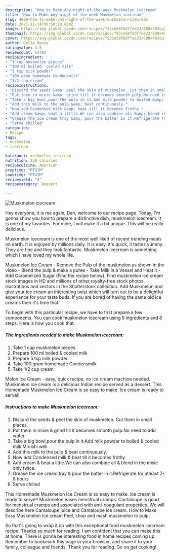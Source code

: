 ```yaml
---
description: "How to Make Any-night-of-the-week Muskmelon icecream"
title: "How to Make Any-night-of-the-week Muskmelon icecream"
slug: 4909-how-to-make-any-night-of-the-week-muskmelon-icecream
date: 2021-11-14T06:50:10.860Z
image: https://img-global.cpcdn.com/recipes/f93ce58f6dffee23/680x482cq70/muskmelon-icecream-recipe-main-photo.jpg
thumbnail: https://img-global.cpcdn.com/recipes/f93ce58f6dffee23/680x482cq70/muskmelon-icecream-recipe-main-photo.jpg
cover: https://img-global.cpcdn.com/recipes/f93ce58f6dffee23/680x482cq70/muskmelon-icecream-recipe-main-photo.jpg
author: Delia Reese
ratingvalue: 4.5
reviewcount: 14793
recipeingredient:
- "1 cup muskmelon pieces"
- "100 ml boiled  cooled milk"
- "5 tsp milk powder"
- "100 gram homemade Condensmilk"
- "1/2 cup cream"
recipeinstructions:
- "Discard the seeds &amp; peel the skin of muskmelon. Cut them in small pieces."
- "Put them in mixie &amp; grind till it becomes smooth pulp.No need to add water."
- "Take a big bowl,pour the pulp in it.Add milk powder to boiled &amp; cooled milk.Mix bhi well."
- "Add this milk to the pulp &amp; beat continuously."
- "Now add Condensed milk &amp; beat till it becomes frothy."
- "Add cream &amp; beat a little.We can also combine all &amp; blend in the mixie only twice."
- "Grease the ice cream tray &amp; pour the batter in it.Refrigerate for atleast 7-8 hours"
- "Serve chilled"
categories:
- Recipe
tags:
- muskmelon
- icecream

katakunci: muskmelon icecream 
nutrition: 230 calories
recipecuisine: American
preptime: "PT31M"
cooktime: "PT47M"
recipeyield: "4"
recipecategory: Dessert

---
```



![Muskmelon icecream](https://img-global.cpcdn.com/recipes/f93ce58f6dffee23/680x482cq70/muskmelon-icecream-recipe-main-photo.jpg)

Hey everyone, it is me again, Dan, welcome to our recipe page. Today, I'm gonna show you how to prepare a distinctive dish, muskmelon icecream. It is one of my favorites. For mine, I will make it a bit unique. This will be really delicious.

Muskmelon icecream is one of the most well liked of recent trending meals on earth. It is enjoyed by millions daily. It is easy, it's quick, it tastes yummy. They are fine and they look fantastic. Muskmelon icecream is something which I have loved my whole life.

Muskmelon Ice Cream - Remove the Pulp of the muskmelon as shown in the video - Blend the pulp &amp; make a puree - Take Milk in a Vessel and Heat it - Add Caramelized Sugar (Find the recipe below). Find muskmelon ice cream stock images in HD and millions of other royalty-free stock photos, illustrations and vectors in the Shutterstock collection. Add Muskmelon and give your ice cream an interesting twist which will turn out to be a delightful experience for your taste buds. If you are bored of having the same old ice creams then it&#39;s time that.


To begin with this particular recipe, we have to first prepare a few components. You can cook muskmelon icecream using 5 ingredients and 8 steps. Here is how you cook that.

<!--inarticleads1-->

##### The ingredients needed to make Muskmelon icecream:

1. Take 1 cup muskmelon pieces
1. Prepare 100 ml boiled &amp; cooled milk
1. Prepare 5 tsp milk powder
1. Take 100 gram homemade Condensmilk
1. Take 1/2 cup cream


Melon Ice Cream - easy, quick recipe, no ice cream machine needed. Muskmelon ice cream is a delicious Indian recipe served as a dessert. This Homemade Muskmelon Ice Cream is so easy to make. Ice cream is ready to serve!! 

<!--inarticleads2-->

##### Instructions to make Muskmelon icecream:

1. Discard the seeds &amp; peel the skin of muskmelon. Cut them in small pieces.
1. Put them in mixie &amp; grind till it becomes smooth pulp.No need to add water.
1. Take a big bowl,pour the pulp in it.Add milk powder to boiled &amp; cooled milk.Mix bhi well.
1. Add this milk to the pulp &amp; beat continuously.
1. Now add Condensed milk &amp; beat till it becomes frothy.
1. Add cream &amp; beat a little.We can also combine all &amp; blend in the mixie only twice.
1. Grease the ice cream tray &amp; pour the batter in it.Refrigerate for atleast 7-8 hours
1. Serve chilled


This Homemade Muskmelon Ice Cream is so easy to make. Ice cream is ready to serve!! Muskmelon eases menstrual cramps: Cantaloupe is good for menstrual cramps and associated with anti-coagulant properties. We will describe here Cantaloupe juice and Cantaloupe ice cream. How to Make Easy Muskmelon Ice cream Peel, chop and mash muskmelon to pulp. 

So that's going to wrap it up with this exceptional food muskmelon icecream recipe. Thanks so much for reading. I am confident that you can make this at home. There is gonna be interesting food in home recipes coming up. Remember to bookmark this page in your browser, and share it to your family, colleague and friends. Thank you for reading. Go on get cooking!
